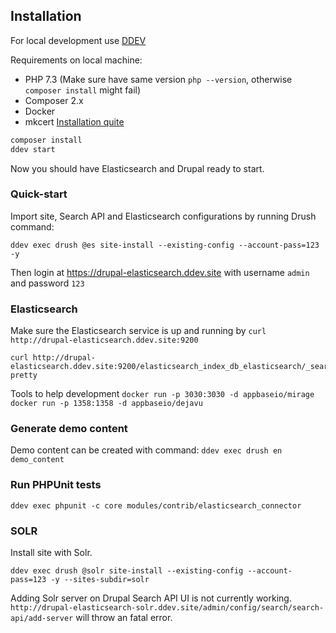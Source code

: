 ## Installation

For local development use [DDEV](https://github.com/drud/ddev)

Requirements on local machine:
- PHP 7.3 (Make sure have same version `php --version`, otherwise `composer install` might fail)
- Composer 2.x
- Docker
- mkcert [Installation quite](https://ddev.readthedocs.io/en/stable/#installationupgrade-script-linux-and-macos)

```sh
composer install
ddev start
```

Now you should have Elasticsearch and Drupal ready to start.


### Quick-start

Import site, Search API and Elasticsearch configurations by running Drush command:
```
ddev exec drush @es site-install --existing-config --account-pass=123 -y
```

Then login at https://drupal-elasticsearch.ddev.site with username `admin` and password `123`


### Elasticsearch

Make sure the Elasticsearch service is up and running by `curl http://drupal-elasticsearch.ddev.site:9200`

```
curl http://drupal-elasticsearch.ddev.site:9200/elasticsearch_index_db_elasticsearch/_search\?pretty
```

Tools to help development
`docker run -p 3030:3030 -d appbaseio/mirage`
`docker run -p 1358:1358 -d appbaseio/dejavu`

### Generate demo content

Demo content can be created with command:
`ddev exec drush en demo_content`

### Run PHPUnit tests

`ddev exec phpunit -c core modules/contrib/elasticsearch_connector`

### SOLR

Install site with Solr.

```
ddev exec drush @solr site-install --existing-config --account-pass=123 -y --sites-subdir=solr
```

Adding Solr server on Drupal Search API UI is not currently working.
`http://drupal-elasticsearch-solr.ddev.site/admin/config/search/search-api/add-server` will throw an fatal error.
